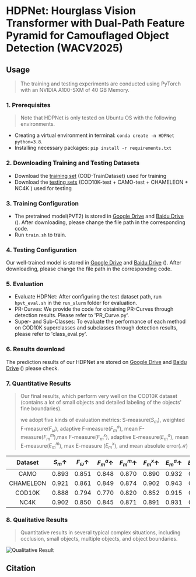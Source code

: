 # HDPNet: Hourglass Vision Transformer with Dual-Path Feature Pyramid for Camouflaged Object Detection (WACV2025)

## Usage

> The training and testing experiments are conducted using PyTorch with an NVIDIA A100-SXM of 40 GB Memory.

### 1. Prerequisites

> Note that HDPNet is only tested on Ubuntu OS with the following environments.

- Creating a virtual environment in terminal: `conda create -n HDPNet python=3.8`.
- Installing necessary packages: `pip install -r requirements.txt`

### 2. Downloading Training and Testing Datasets

- Download the [training set]() (COD-TrainDataset) used for training 
- Download the [testing sets]() (COD10K-test + CAMO-test + CHAMELEON + NC4K ) used for testing

### 3. Training Configuration

- The pretrained model(PVT2) is stored in [Google Drive]() and [Baidu Drive]() (). After downloading, please change the file path in the corresponding code.
- Run `train.sh` to train.

### 4. Testing Configuration

Our well-trained model is stored in [Google Drive]() and [Baidu Drive]() (). After downloading, please change the file path in the corresponding code.

### 5. Evaluation

- Evaluate HDPNet: After configuring the test dataset path, run `hpvt_eval.sh` in the `run_slurm` folder for evaluation.
- PR-Curves: We provide the code for obtaining PR-Curves through detection results. Please refer to 'PR_Curve.py'.
- Super- and Sub-Classes: To evaluate the performance of each method on COD10K superclasses and subclasses through detection results, please refer to 'class_eval.py'.

### 6. Results download

The prediction results of our HDPNet are stored on [Google Drive]() and [Baidu Drive]() () please check.

### 7. Quantitative Results
> 
> Our final results,  which perform very well on the COD10K dataset (contains a lot of small objects and detailed labeling of the objects' fine boundaries).
>
> we adopt five kinds of evaluation metrics:
> S-measure($S_m$), weighted F-measure($F_{\omega}$), adaptive F-measure($F^a_m$), mean F-measure($F^m_m$),max F-measure($F^x_m$), adaptive E-measure($E^a_m$),
> mean E-measure($E^m_m$), max E-measure ($E^x_m$), and mean absolute error($\mathcal{M}$)
> 
| Dataset   | $S_m \uparrow$ | $F_{\omega} \uparrow$ | $F^a_m \uparrow$ | $F^m_m \uparrow$ | $F^x_m \uparrow$ | $E^a_m \uparrow$ | $E^m_m \uparrow$ | $E^x_m \uparrow$ | $\mathcal{M} \downarrow$ |
|:---------:|:--------------:|:--------------------:|:----------------:|:----------------:|:----------------:|:----------------:|:----------------:|:----------------:|:-------------------------:|
| CAMO      |    0.893       |        0.851         |      0.848       |      0.870       |      0.890       |      0.932       |      0.934       |      0.948       |           0.040           |
| CHAMELEON |    0.921       |        0.861         |      0.849       |      0.874       |      0.902       |      0.943       |      0.947       |      0.970       |           0.021           |
| COD10K    |    0.888       |        0.794         |      0.770       |      0.820       |      0.852       |      0.915       |      0.925       |      0.951       |           0.020           |
| NC4K      |    0.902       |        0.850         |      0.845       |      0.871       |      0.891       |      0.931       |      0.934       |      0.950       |           0.029           |
> 
### 8. Qualitative Results
>
>Quantitative results in several typical complex situations, including occlusion, small objects, multiple objects, and object boundaries.
> 
![Qualitative Result](https://github.com/LittleGrey-hjp/HDPNet/blob/main/Visio-camouflage_fig1.jpg)


## Citation

```

```
